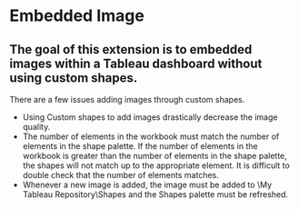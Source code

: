 # Embedded Image
## The goal of this extension is to embedded images within a Tableau dashboard without using custom shapes.  

There are a few issues adding images through custom shapes. 
  * Using Custom shapes to add images drastically decrease the image quality. 
  * The number of elements in the workbook must match the number of elements in the shape palette. If the number of elements in the workbook is greater than the number of elements in the shape palette, the shapes will not match up to the appropriate element. It is difficult to double check that the number of elements matches. 
  * Whenever a new image is added, the image must be added to \My Tableau Repository\Shapes and the Shapes palette must be refreshed. 
